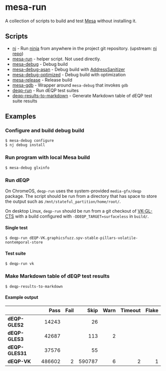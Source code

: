 # mesa-run

A collection of scripts to build and test [Mesa](https://www.mesa3d.org/) without installing it.

## Scripts

- [nj](nj) - Run [ninja](https://github.com/ninja-build/ninja) from anywhere in the project git repository. (upstream: [nj repo](https://gitlab.freedesktop.org/kwg/nj))
- [mesa-run](mesa-run) - helper script. Not used directly.
- [mesa-debug](mesa-debug) - Debug build
- [mesa-debug-asan](mesa-debug-asan) - Debug build with [AddressSanitizer](https://github.com/google/sanitizers/wiki/AddressSanitizer)
- [mesa-debug-optimized](mesa-debug-optimized) - Debug build with optimization
- [mesa-release](mesa-release) - Release build
- [mesa-gdb](mesa-gdb) - Wrapper around `mesa-debug` that invokes `gdb`
- [deqp-run](deqp-run) - Run dEQP test suites
- [deqp-results-to-markdown](deqp-results-to-markdown) - Generate Markdown table of dEQP test suite results

## Examples

### Configure and build debug build

```console
$ mesa-debug configure
$ nj debug install
```

### Run program with local Mesa build

```console
$ mesa-debug glxinfo
```

### Run dEQP

On ChromeOS, `deqp-run` uses the system-provided `media-gfx/deqp` package. The script should be run from a directory that has space to store the output such as `/mnt/stateful_partition/home/root/`.

On desktop Linux, `deqp-run` should be run from a git checkout of [VK-GL-CTS](https://github.com/KhronosGroup/VK-GL-CTS/) with a build configured with `-DDEQP_TARGET=surfaceless` in `build/`.

#### Single test

```console
$ deqp-run dEQP-VK.graphicsfuzz.spv-stable-pillars-volatile-nontemporal-store
```

#### Test suite

```console
$ deqp-run vk
```

### Make Markdown table of dEQP test results

```console
$ deqp-results-to-markdown
```

#### Example output

|                  | Pass | Fail | Skip | Warn | Timeout | Flake |
| ---------------- | ---: | ---: | ---: | ---: | ------: | ----: |
| **dEQP-GLES2**   |14243| |26| | | |
| **dEQP-GLES3**   |42687| |113|2| | |
| **dEQP-GLES31**   |37576| |55| | | |
| **dEQP-VK**   |486602|2|590787|6|2|1|
